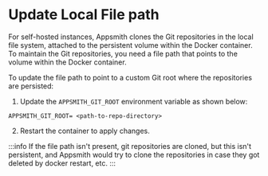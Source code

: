 # Update Local File path

For self-hosted instances, Appsmith clones the Git repositories in the local file system, attached to the persistent volume within the Docker container. To maintain the Git repositories, you need a file path that points to the volume within the Docker container.

To update the file path to point to a custom Git root where the repositories are persisted:

1.  Update the `APPSMITH_GIT_ROOT` environment variable as shown below:

```
APPSMITH_GIT_ROOT= <path-to-repo-directory>
```

2. Restart the container to apply changes.

:::info
If the file path isn't present, git repositories are cloned, but this isn't persistent, and Appsmith would try to clone the repositories in case they got deleted by docker restart, etc.
:::